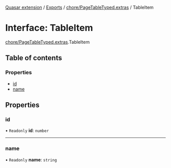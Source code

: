 [Quasar extension](../index.md) / [Exports](../modules.md) / [chore/PageTableTyped.extras](../modules/chore_PageTableTyped_extras.md) / TableItem

# Interface: TableItem

[chore/PageTableTyped.extras](../modules/chore_PageTableTyped_extras.md).TableItem

## Table of contents

### Properties

- [id](chore_PageTableTyped_extras.TableItem.md#id)
- [name](chore_PageTableTyped_extras.TableItem.md#name)

## Properties

### id

• `Readonly` **id**: `number`

___

### name

• `Readonly` **name**: `string`
